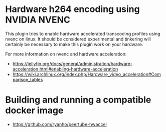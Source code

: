 # Hardware h264 encoding using NVIDIA NVENC

This plugin tries to enable hardware accelerated transcoding profiles using nvenc on linux. It should be considered experimental and tinkering will certainly be necessary to make this plugin work on your hardware.


For more information on nvenc and hardware acceleration:

- https://jellyfin.org/docs/general/administration/hardware-acceleration.html#enabling-hardware-acceleration
- https://wiki.archlinux.org/index.php/Hardware_video_acceleration#Comparison_tables


# Building and running a compatible docker image

 - https://github.com/ryanho/peertube-hwaccel
